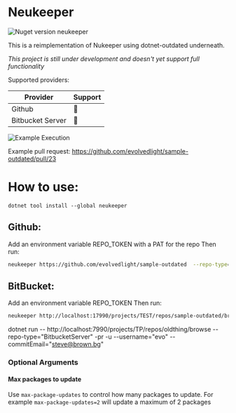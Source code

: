 # Neukeeper

![Nuget version neukeeper](https://img.shields.io/nuget/v/neukeeper)

This is a reimplementation of Nukeeper using dotnet-outdated underneath.

*This project is still under development and doesn't yet support full functionality*

Supported providers:

| Provider | Support |
| -------- | ------- |
| Github   | :hammer:|
| Bitbucket Server | :hammer:|

![Example Execution](https://raw.githubusercontent.com/evolvedlight/neukeeper/latest/docs/images/terminal.png)

Example pull request: https://github.com/evolvedlight/sample-outdated/pull/23

# How to use:

```
dotnet tool install --global neukeeper
```

## Github:
Add an environment variable REPO_TOKEN with a PAT for the repo
Then run:
```bash
neukeeper https://github.com/evolvedlight/sample-outdated  --repo-type="Github" -pr -u --username="evolvedlight" --commitEmail="steve@brown.bg"
```

## BitBucket:
Add an environment variable REPO_TOKEN 
Then run:
```bash
neukeeper http://localhost:17990/projects/TEST/repos/sample-outdated/browse --repo-type="BitbucketServer" -pr -u --username="evo" --commitEmail="steve@brown.bg"
```

dotnet run -- http://localhost:7990/projects/TP/repos/oldthing/browse --repo-type="BitbucketServer" -pr -u --username="evo" --commitEmail="steve@brown.bg"

### Optional Arguments

#### Max packages to update

Use `max-package-updates` to control how many packages to update. For example `max-package-updates=2` will update a maximum of 2 packages